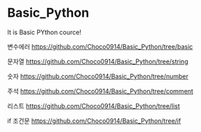# Basic_Python
It is Basic PYthon cource!

변수에러 https://github.com/Choco0914/Basic_Python/tree/basic

문자열 https://github.com/Choco0914/Basic_Python/tree/string

숫자 https://github.com/Choco0914/Basic_Python/tree/number

주석 https://github.com/Choco0914/Basic_Python/tree/comment

리스트 https://github.com/Choco0914/Basic_Python/tree/list

if 조건문 https://github.com/Choco0914/Basic_Python/tree/if
